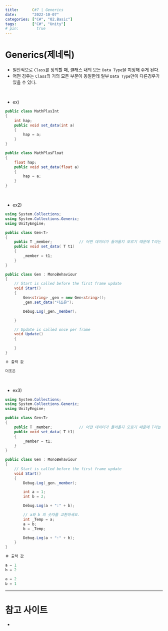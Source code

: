 ```yaml
---
title:      C#7 | Generics
date:       "2022-10-07"
categories: ["C#", "02.Basic"]
tags:       ["C#", "Unity"]
# pin:        true
---
```


# Generics(제네릭)
- 일반적으로 ```Class```를 정의할 때, 클래스 내의 모든 ```Data Type```을 지정해 주게 된다.
- 어떤 경우는 ```Class```의 거의 모든 부분이 동일한데 일부 ```Data Type```만이 다른경우가 있을 수 있다.
<br>

- ex)

```c#
public class MathPlusInt
{
    int hap;
    public void set_data(int a)
    {
        hap = a;
    }
}
```

```c#
public class MathPlusFloat
{
    float hap;
    public void set_data(float a)
    {
        hap = a;
    }
}
```
<br>

- ex2)

```c#
using System.Collections;
using System.Collections.Generic;
using UnityEngine;

public class Gen<T>
{
    public T _member;            // 어떤 데이터가 들어올지 모르기 때문에 T라는 변수를 선언해줌
    public void set_data( T t1)
    {
        _member = t1;
    }
}

public class Gen : MonoBehaviour
{
    // Start is called before the first frame update
    void Start()
    {
        Gen<string> _gen = new Gen<string>();
        _gen.set_data("더조은");

        Debug.Log(_gen._member);

    }

    // Update is called once per frame
    void Update()
    {
        
    }
}
```

```c#
＃ 출력 값

더조은
```
<br>

- ex3)

```c#
using System.Collections;
using System.Collections.Generic;
using UnityEngine;

public class Gen<T>
{
    public T _member;            // 어떤 데이터가 들어올지 모르기 때문에 T라는 변수를 선언해줌
    public void set_data( T t1)
    {
        _member = t1;
    }
}

public class Gen : MonoBehaviour
{
    // Start is called before the first frame update
    void Start()
    {
        Debug.Log(_gen._member);

        int a = 1;
        int b = 2;

        Debug.Log(a + ":" + b);

        // a와 b 의 숫자를 교환하세요.
        int _Temp = a;
        a = b;
        b = _Temp;

        Debug.Log(a + ":" + b);
    }
}
```

```c#
＃ 출력 값

a = 1
b = 2

a = 2
b = 1
```



---

# 참고 사이트
- []()
